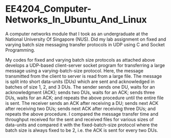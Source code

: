 # EE4204_Computer-Networks_In_Ubuntu_And_Linux
A computer networks module that I took as an undergraduate at the National University Of Singapore (NUS). Did my lab assignment on fixed and varying batch size messaging transfer protocols in UDP using C and Socket Programming. 

My codes for fixed and varying batch size protocols as attached above develops a UDP-based client-server socket program for transferring a large message using a varying-batch-size protocol. Here, the message transmitted from the client to server is read from a large file. The message is split into short data-units (DUs) which are sent and acknowledged in batches of size 1, 2, and 3 DUs. The sender sends one DU, waits for an acknowledgment (ACK); sends two DUs, waits for an ACK; sends three DUs, waits for an ACK; and repeats the above procedure until the entire file is sent. The receiver sends an ACK after receiving a DU; sends next ACK after receiving two DUs; sends next ACK after receiving three DUs; and repeats the above procedure. I compared the message transfer time and throughput received for the sent and received files for various sizes of data-units and compared it with the fixed-batch-size protocol where the batch size is always fixed to be 2, i.e. the ACK is sent for every two DUs. 
